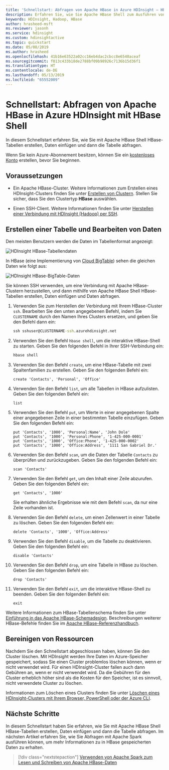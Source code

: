```yaml
---
title: 'Schnellstart: Abfragen von Apache HBase in Azure HDInsight – HBase Shell'
description: Erfahren Sie, wie Sie Apache HBase Shell zum Ausführen von Apache HBase-Abfragen verwenden.
keywords: HDInsight, Hadoop, HBase
author: hrasheed-msft
ms.reviewer: jasonh
ms.service: hdinsight
ms.custom: hdinsightactive
ms.topic: quickstart
ms.date: 05/08/2019
ms.author: hrasheed
ms.openlocfilehash: 41b16e63522a02cc16eb4dac2cbcc8e6540aceaf
ms.sourcegitcommit: f013c433b18de2788bf09b98926c7136b15d36f1
ms.translationtype: HT
ms.contentlocale: de-DE
ms.lasthandoff: 05/13/2019
ms.locfileid: "65552009"
---
```

# <a name="quickstart-query-apache-hbase-in-azure-hdinsight-with-hbase-shell"></a>Schnellstart: Abfragen von Apache HBase in Azure HDInsight mit HBase Shell

In diesem Schnellstart erfahren Sie, wie Sie mit Apache HBase Shell HBase-Tabellen erstellen, Daten einfügen und dann die Tabelle abfragen.

Wenn Sie kein Azure-Abonnement besitzen, können Sie ein [kostenloses Konto](https://azure.microsoft.com/free/?WT.mc_id=A261C142F) erstellen, bevor Sie beginnen.

## <a name="prerequisites"></a>Voraussetzungen

* Ein Apache HBase-Cluster. Weitere Informationen zum Erstellen eines HDInsight-Clusters finden Sie unter [Erstellen von Clustern](../hadoop/apache-hadoop-linux-tutorial-get-started.md#create-cluster).  Stellen Sie sicher, dass Sie den Clustertyp **HBase** auswählen.

* Einen SSH-Client. Weitere Informationen finden Sie unter [Herstellen einer Verbindung mit HDInsight (Hadoop) per SSH](../hdinsight-hadoop-linux-use-ssh-unix.md).

## <a name="create-a-table-and-manipulate-data"></a>Erstellen einer Tabelle und Bearbeiten von Daten

Den meisten Benutzern werden die Daten im Tabellenformat angezeigt:

![HDInsight HBase-Tabellendaten](./media/query-hbase-with-hbase-shell/hdinsight-hbase-contacts-tabular.png)

In HBase (eine Implementierung von [Cloud BigTable](https://cloud.google.com/bigtable/)) sehen die gleichen Daten wie folgt aus:

![HDInsight HBase-BigTable-Daten](./media/query-hbase-with-hbase-shell/hdinsight-hbase-contacts-bigtable.png)

Sie können SSH verwenden, um eine Verbindung mit Apache HBase-Clustern herzustellen, und dann mithilfe von Apache HBase Shell HBase-Tabellen erstellen, Daten einfügen und Daten abfragen.

1. Verwenden Sie zum Herstellen der Verbindung mit Ihrem HBase-Cluster `ssh`. Bearbeiten Sie den unten angegebenen Befehl, indem Sie `CLUSTERNAME` durch den Namen Ihres Clusters ersetzen, und geben Sie den Befehl dann ein:

    ```cmd
    ssh sshuser@CLUSTERNAME-ssh.azurehdinsight.net
    ```

2. Verwenden Sie den Befehl `hbase shell`, um die interaktive HBase-Shell zu starten. Geben Sie den folgenden Befehl in Ihrer SSH-Verbindung ein:

    ```bash
    hbase shell
    ```

3. Verwenden Sie den Befehl `create`, um eine HBase-Tabelle mit zwei Spaltenfamilien zu erstellen. Geben Sie den folgenden Befehl ein:

    ```hbase
    create 'Contacts', 'Personal', 'Office'
    ```

4. Verwenden Sie den Befehl `list`, um alle Tabellen in HBase aufzulisten. Geben Sie den folgenden Befehl ein:

    ```hbase
    list
    ```

5. Verwenden Sie den Befehl `put`, um Werte in einer angegebenen Spalte einer angegebenen Zeile in einer bestimmten Tabelle einzufügen. Geben Sie den folgenden Befehl ein:

    ```hbase
    put 'Contacts', '1000', 'Personal:Name', 'John Dole'
    put 'Contacts', '1000', 'Personal:Phone', '1-425-000-0001'
    put 'Contacts', '1000', 'Office:Phone', '1-425-000-0002'
    put 'Contacts', '1000', 'Office:Address', '1111 San Gabriel Dr.'
    ```

6. Verwenden Sie den Befehl `scan`, um die Daten der Tabelle `Contacts` zu überprüfen und zurückzugeben. Geben Sie den folgenden Befehl ein:

    ```hbase
    scan 'Contacts'
    ```

7. Verwenden Sie den Befehl `get`, um den Inhalt einer Zeile abzurufen. Geben Sie den folgenden Befehl ein:

    ```hbase
    get 'Contacts', '1000'
    ```

    Sie erhalten ähnliche Ergebnisse wie mit dem Befehl `scan`, da nur eine Zeile vorhanden ist.

8. Verwenden Sie den Befehl `delete`, um einen Zellenwert in einer Tabelle zu löschen. Geben Sie den folgenden Befehl ein:

    ```hbase
    delete 'Contacts', '1000', 'Office:Address'
    ```

9. Verwenden Sie den Befehl `disable`, um die Tabelle zu deaktivieren. Geben Sie den folgenden Befehl ein:

    ```hbase
    disable 'Contacts'
    ```

10. Verwenden Sie den Befehl `drop`, um eine Tabelle in HBase zu löschen. Geben Sie den folgenden Befehl ein:

    ```hbase
    drop 'Contacts'
    ```

11. Verwenden Sie den Befehl `exit`, um die interaktive HBase-Shell zu beenden. Geben Sie den folgenden Befehl ein:

    ```hbase
    exit
    ```

Weitere Informationen zum HBase-Tabellenschema finden Sie unter [Einführung in das Apache HBase-Schemadesign](http://0b4af6cdc2f0c5998459-c0245c5c937c5dedcca3f1764ecc9b2f.r43.cf2.rackcdn.com/9353-login1210_khurana.pdf). Beschreibungen weiterer HBase-Befehle finden Sie im [Apache HBase-Referenzhandbuch](https://hbase.apache.org/book.html#quickstart).

## <a name="clean-up-resources"></a>Bereinigen von Ressourcen

Nachdem Sie den Schnellstart abgeschlossen haben, können Sie den Cluster löschen. Mit HDInsight werden Ihre Daten im Azure-Speicher gespeichert, sodass Sie einen Cluster problemlos löschen können, wenn er nicht verwendet wird. Für einen HDInsight-Cluster fallen auch dann Gebühren an, wenn er nicht verwendet wird. Da die Gebühren für den Cluster erheblich höher sind als die Kosten für den Speicher, ist es sinnvoll, nicht verwendete Cluster zu löschen.

Informationen zum Löschen eines Clusters finden Sie unter [Löschen eines HDInsight-Clusters mit Ihrem Browser, PowerShell oder der Azure CLI](../hdinsight-delete-cluster.md).

## <a name="next-steps"></a>Nächste Schritte

In diesem Schnellstart haben Sie erfahren, wie Sie mit Apache HBase Shell HBase-Tabellen erstellen, Daten einfügen und dann die Tabelle abfragen. Im nächsten Artikel erfahren Sie, wie Sie Abfragen mit Apache Spark ausführen können, um mehr Informationen zu in HBase gespeicherten Daten zu erhalten.

> [!div class="nextstepaction"]
> [Verwenden von Apache Spark zum Lesen und Schreiben von Apache HBase-Daten](../hdinsight-using-spark-query-hbase.md)